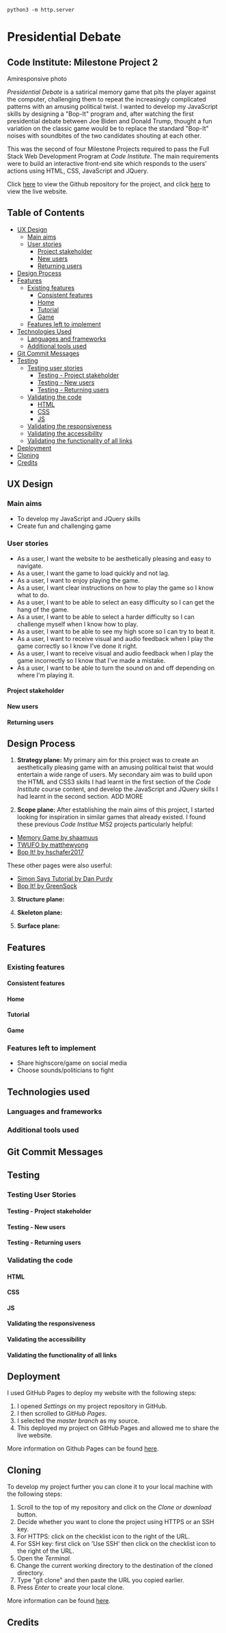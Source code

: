 `python3 -m http.server`

# Presidential Debate

## Code Institute: Milestone Project 2

Amiresponsive photo

_Presidential Debate_ is a satirical memory game that pits the player against the computer, challenging them to repeat the increasingly complicated patterns with an amusing political twist. I wanted to develop my JavaScript skills by designing a "Bop-It" program and, after watching the first presidential debate between Joe Biden and Donald Trump, thought a fun variation on the classic game would be to replace the standard "Bop-It" noises with soundbites of the two candidates shouting at each other.

This was the second of four Milestone Projects required to pass the Full Stack Web Development Program at _Code Institute_. The main requirements were to build an interactive front-end site which responds to the users' actions using HTML, CSS, JavaScript and JQuery.

Click [here](https://github.com/zoet24/presidential-debate) to view the Github repository for the project, and click [here](https://zoet24.github.io/presidential-debate/) to view the live website.

## Table of Contents

- [UX Design](#ux-design)
    - [Main aims](#main-aims)
    - [User stories](#user-stories)
        - [Project stakeholder](#project-stakeholder)
        - [New users](#new-users)
        - [Returning users](#returning-users)
- [Design Process](#design-process)
- [Features](#features)
    - [Existing features](#existing-features)
        - [Consistent features](#consistent-features)
        - [Home](#home)
        - [Tutorial](#tutorial)
        - [Game](#game)
    - [Features left to implement](#features-left-to-implement)
- [Technologies Used](#technologies-used)
    - [Languages and frameworks](#languages-and-frameworks)
    - [Additional tools used](#additional-tools-used)
- [Git Commit Messages](#git-commit-messages)
- [Testing](#testing)
    - [Testing user stories](#testing-user-stories)
        - [Testing - Project stakeholder](#testing---project-stakeholder)
        - [Testing - New users](#testing---new-users)
        - [Testing - Returning users](#testing---returning-users)
    - [Validating the code](#validating-the-code)
        - [HTML](#html)
        - [CSS](#css)
        - [JS](#js)
    - [Validating the responsiveness](#validating-the-responsiveness)
    - [Validating the accessibility](#validating-the-accessibility)
    - [Validating the functionality of all links](#validating-the-functionality-of-all-links)
- [Deployment](#deployment)
- [Cloning](#cloning)
- [Credits](#credits)

## UX Design
### Main aims
- To develop my JavaScript and JQuery skills
- Create fun and challenging game
### User stories
- As a user, I want the website to be aesthetically pleasing and easy to navigate.
- As a user, I want the game to load quickly and not lag.
- As a user, I want to enjoy playing the game.
- As a user, I want clear instructions on how to play the game so I know what to do.
- As a user, I want to be able to select an easy difficulty so I can get the hang of the game.
- As a user, I want to be able to select a harder difficulty so I can challenge myself when I know how to play.
- As a user, I want to be able to see my high score so I can try to beat it.
- As a user, I want to receive visual and audio feedback when I play the game correctly so I know I've done it right.
- As a user, I want to receive visual and audio feedback when I play the game incorrectly so I know that I've made a mistake.
- As a user, I want to be able to turn the sound on and off depending on where I'm playing it.
#### Project stakeholder
#### New users
#### Returning users

## Design Process

1. **Strategy plane:** My primary aim for this project was to create an aesthetically pleasing game with an amusing political twist that would entertain a wide range of users. My secondary aim was to build upon the HTML and CSS3 skills I had learnt in the first section of the _Code Institute_ course content, and develop the JavaScript and JQuery skills I had learnt in the second section. ADD MORE

2. **Scope plane:** After establishing the main aims of this project, I started looking for inspiration in similar games that already existed. I found these previous _Code Institue_ MS2 projects particularly helpful:
- [Memory Game by shaamuus](https://shaamuus.github.io/milestone-project-2/)
- [TWUFO by matthewyong](https://matthewyong.github.io/twufo/index.html)
- [Bop It! by hschafer2017](https://hschafer2017.github.io/Stream-Two-Project/)

These other pages were also userful:
- [Simon Says Tutorial by Dan Purdy](https://www.danpurdy.co.uk/tutorial/simon-says-game-in-jquery-tutorial/)
- [Bop It! by GreenSock](https://codepen.io/jkantner/pen/YVJVzW)

3. **Structure plane:**

4. **Skeleton plane:**

5. **Surface plane:**

## Features
### Existing features
#### Consistent features
#### Home
#### Tutorial
#### Game
### Features left to implement
- Share highscore/game on social media
- Choose sounds/politicians to fight

## Technologies used
### Languages and frameworks
### Additional tools used

## Git Commit Messages

## Testing
### Testing User Stories
#### Testing - Project stakeholder
#### Testing - New users
#### Testing - Returning users
### Validating the code
#### HTML
#### CSS
#### JS
#### Validating the responsiveness
#### Validating the accessibility
#### Validating the functionality of all links

## Deployment

I used GitHub Pages to deploy my website with the following steps:

1. I opened _Settings_ on my project repository in GitHub.
2. I then scrolled to _GitHub Pages_.
3. I selected the _master branch_ as my source.
4. This deployed my project on GitHub Pages and allowed me to share the live website.

More information on Github Pages can be found [here](https://pages.github.com/).

## Cloning

To develop my project further you can clone it to your local machine with the following steps:

1. Scroll to the top of my repository and click on the _Clone or download_ button.
2. Decide whether you want to clone the project using HTTPS or an SSH key.
  1. For HTTPS: click on the checklist icon to the right of the URL.
  2. For SSH key: first click on 'Use SSH' then click on the checklist icon to the right of the URL.
3. Open the _Terminal._
4. Change the current working directory to the destination of the cloned directory.
5. Type "git clone" and then paste the URL you copied earlier.
6. Press _Enter_ to create your local clone.

More information can be found [here](https://docs.github.com/en/enterprise/2.13/user/articles/cloning-a-repository).

## Credits